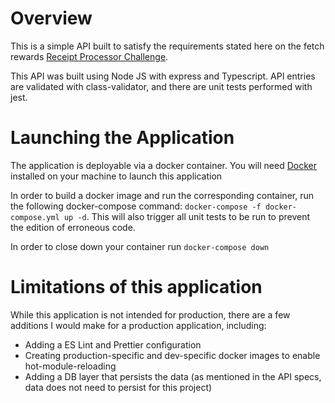 # Overview

This is a simple API built to satisfy the requirements stated here on the fetch rewards [Receipt Processor Challenge](https://github.com/fetch-rewards/receipt-processor-challenge).

This API was built using Node JS with express and Typescript. API entries are validated with class-validator, and there are unit tests performed with jest.

# Launching the Application

The application is deployable via a docker container. You will need [Docker](https://docs.docker.com/) installed on your machine to launch this application

In order to build a docker image and run the corresponding container, run the following docker-compose command: `docker-compose -f docker-compose.yml up -d`. This will also trigger all unit tests to be run to prevent the edition of erroneous code.

In order to close down your container run `docker-compose down`

# Limitations of this application

While this application is not intended for production, there are a few additions I would make for a production application, including:

- Adding a ES Lint and Prettier configuration
- Creating production-specific and dev-specific docker images to enable hot-module-reloading
- Adding a DB layer that persists the data (as mentioned in the API specs, data does not need to persist for this project)
